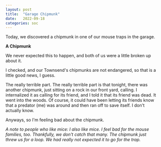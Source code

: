 ```yaml
---
layout: post
title:  "Garage Chipmunk"
date:   2022-09-18
categories: soc
---
```


Today, we discovered a chipmunk in one of our mouse traps in the garage.

**A Chipmunk**

We never expected this to happen, and both of us were a little broken up about it. 

I checked, and our Townsend's chipmunks are not endangered, so that is a little good news, I guess.

The really terrible part. The really terrible part is that tonight, there was another chipmunk, just sitting on a rock in our front yard, calling. I internalized it as calling for its friend, and I told it that its friend was dead. It went into the woods. Of course, it could have been letting its friends know that a predator (me) was around and then ran off to save itself. I don't actually know.

Anyways, so I'm feeling bad about the chipmunk.

_A note to people who like mice: I also like mice. I feel bad for the mouse families, too. Thankfully, we don't catch that many. The chipmunk just threw us for a loop. We had really not expected it to go for the trap._
